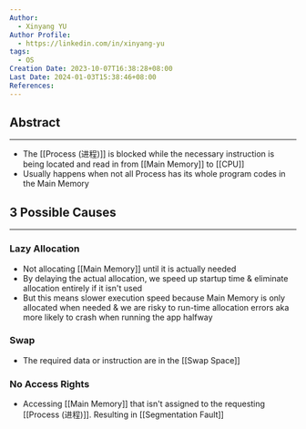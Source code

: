 ```yaml
---
Author:
  - Xinyang YU
Author Profile:
  - https://linkedin.com/in/xinyang-yu
tags:
  - OS
Creation Date: 2023-10-07T16:38:28+08:00
Last Date: 2024-01-03T15:38:46+08:00
References: 
---
```

## Abstract
---
- The [[Process (进程)]] is blocked while the necessary instruction is being located and read in from [[Main Memory]] to [[CPU]]
- Usually happens when not all Process has its whole program codes in the Main Memory


## 3 Possible Causes
---
### Lazy Allocation
- Not allocating [[Main Memory]] until it is actually needed
- By delaying the actual allocation, we speed up startup time & eliminate allocation entirely if it isn't used 
- But this means slower execution speed because Main Memory is only allocated when needed & we are risky to run-time allocation errors aka more likely to crash when running the app halfway 

### Swap
- The required data or instruction are in the [[Swap Space]]

### No Access Rights
- Accessing [[Main Memory]] that isn't assigned to the requesting [[Process (进程)]]. Resulting in [[Segmentation Fault]]